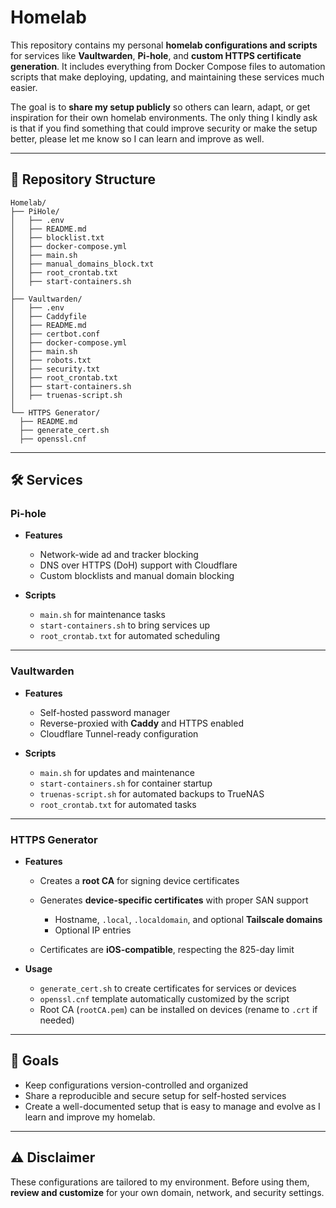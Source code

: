 # Homelab

This repository contains my personal **homelab configurations and scripts** for services like **Vaultwarden**, **Pi-hole**, and **custom HTTPS certificate generation**. It includes everything from Docker Compose files to automation scripts that make deploying, updating, and maintaining these services much easier.

The goal is to **share my setup publicly** so others can learn, adapt, or get inspiration for their own homelab environments. The only thing I kindly ask is that if you find something that could improve security or make the setup better, please let me know so I can learn and improve as well.

---

## 📂 Repository Structure

```
Homelab/
├── PiHole/
│   ├── .env
│   ├── README.md
│   ├── blocklist.txt
│   ├── docker-compose.yml
│   ├── main.sh
│   ├── manual_domains_block.txt
│   ├── root_crontab.txt
│   ├── start-containers.sh
│
├── Vaultwarden/
│   ├── .env
│   ├── Caddyfile
│   ├── README.md
│   ├── certbot.conf
│   ├── docker-compose.yml
│   ├── main.sh
│   ├── robots.txt
│   ├── security.txt
│   ├── root_crontab.txt
│   ├── start-containers.sh
│   ├── truenas-script.sh
│
└── HTTPS Generator/
  ├── README.md
  ├── generate_cert.sh
  ├── openssl.cnf
```

---

## 🛠 Services

### **Pi-hole**

* **Features**

  * Network-wide ad and tracker blocking
  * DNS over HTTPS (DoH) support with Cloudflare
  * Custom blocklists and manual domain blocking
* **Scripts**

  * `main.sh` for maintenance tasks
  * `start-containers.sh` to bring services up
  * `root_crontab.txt` for automated scheduling

---

### **Vaultwarden**

* **Features**

  * Self-hosted password manager
  * Reverse-proxied with **Caddy** and HTTPS enabled
  * Cloudflare Tunnel-ready configuration
* **Scripts**

  * `main.sh` for updates and maintenance
  * `start-containers.sh` for container startup
  * `truenas-script.sh` for automated backups to TrueNAS
  * `root_crontab.txt` for automated tasks

---

### **HTTPS Generator**

* **Features**

  * Creates a **root CA** for signing device certificates
  * Generates **device-specific certificates** with proper SAN support

    * Hostname, `.local`, `.localdomain`, and optional **Tailscale domains**
    * Optional IP entries
  * Certificates are **iOS-compatible**, respecting the 825-day limit
* **Usage**

  * `generate_cert.sh` to create certificates for services or devices
  * `openssl.cnf` template automatically customized by the script
  * Root CA (`rootCA.pem`) can be installed on devices (rename to `.crt` if needed)

---

## 🚀 Goals

* Keep configurations version-controlled and organized
* Share a reproducible and secure setup for self-hosted services
* Create a well-documented setup that is easy to manage and evolve as I learn and improve my homelab.

---

## ⚠️ Disclaimer

These configurations are tailored to my environment.
Before using them, **review and customize** for your own domain, network, and security settings.
